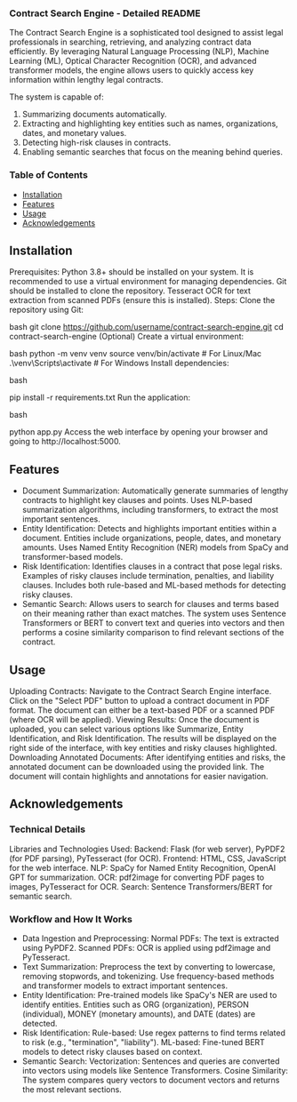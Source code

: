 ### Contract Search Engine - Detailed README
The Contract Search Engine is a sophisticated tool designed to assist legal professionals in searching, retrieving, and analyzing contract data efficiently. By leveraging Natural Language Processing (NLP), Machine Learning (ML), Optical Character Recognition (OCR), and advanced transformer models, the engine allows users to quickly access key information within lengthy legal contracts.

The system is capable of:

1. Summarizing documents automatically.
2. Extracting and highlighting key entities such as names, organizations, dates, and monetary values.
3. Detecting high-risk clauses in contracts.
4. Enabling semantic searches that focus on the meaning behind queries.

### Table of Contents
- [Installation](#installation)
- [Features](#features)
- [Usage](#usage)
- [Acknowledgements](#acknowledgements)


## Installation
Prerequisites:
Python 3.8+ should be installed on your system.
It is recommended to use a virtual environment for managing dependencies.
Git should be installed to clone the repository.
Tesseract OCR for text extraction from scanned PDFs (ensure this is installed).
Steps:
Clone the repository using Git:

bash
git clone https://github.com/username/contract-search-engine.git
cd contract-search-engine
(Optional) Create a virtual environment:

bash
python -m venv venv
source venv/bin/activate  # For Linux/Mac
.\venv\Scripts\activate   # For Windows
Install dependencies:

bash

pip install -r requirements.txt
Run the application:

bash

python app.py
Access the web interface by opening your browser and going to http://localhost:5000.

## Features 
- Document Summarization:
Automatically generate summaries of lengthy contracts to highlight key clauses and points.
Uses NLP-based summarization algorithms, including transformers, to extract the most important sentences.
- Entity Identification:
Detects and highlights important entities within a document.
Entities include organizations, people, dates, and monetary amounts.
Uses Named Entity Recognition (NER) models from SpaCy and transformer-based models.
- Risk Identification:
Identifies clauses in a contract that pose legal risks.
Examples of risky clauses include termination, penalties, and liability clauses.
Includes both rule-based and ML-based methods for detecting risky clauses.
- Semantic Search:
Allows users to search for clauses and terms based on their meaning rather than exact matches.
The system uses Sentence Transformers or BERT to convert text and queries into vectors and then performs a cosine similarity comparison to find relevant sections of the contract.

## Usage 
Uploading Contracts:
Navigate to the Contract Search Engine interface.
Click on the "Select PDF" button to upload a contract document in PDF format.
The document can either be a text-based PDF or a scanned PDF (where OCR will be applied).
Viewing Results:
Once the document is uploaded, you can select various options like Summarize, Entity Identification, and Risk Identification.
The results will be displayed on the right side of the interface, with key entities and risky clauses highlighted.
Downloading Annotated Documents:
After identifying entities and risks, the annotated document can be downloaded using the provided link.
The document will contain highlights and annotations for easier navigation.

## Acknowledgements
### Technical Details
Libraries and Technologies Used:
Backend: Flask (for web server), PyPDF2 (for PDF parsing), PyTesseract (for OCR).
Frontend: HTML, CSS, JavaScript for the web interface.
NLP: SpaCy for Named Entity Recognition, OpenAI GPT for summarization.
OCR: pdf2image for converting PDF pages to images, PyTesseract for OCR.
Search: Sentence Transformers/BERT for semantic search.

### Workflow and How It Works
- Data Ingestion and Preprocessing:
    Normal PDFs: The text is extracted using PyPDF2.
    Scanned PDFs: OCR is applied using pdf2image and PyTesseract.
- Text Summarization:
    Preprocess the text by converting to lowercase, removing stopwords, and tokenizing.
    Use frequency-based methods and transformer models to extract important sentences.
- Entity Identification:
    Pre-trained models like SpaCy's NER are used to identify entities.
    Entities such as ORG (organization), PERSON (individual), MONEY (monetary amounts), and DATE (dates) are detected.
- Risk Identification:
    Rule-based: Use regex patterns to find terms related to risk (e.g., "termination", "liability").
    ML-based: Fine-tuned BERT models to detect risky clauses based on context.
- Semantic Search:
    Vectorization: Sentences and queries are converted into vectors using models like Sentence Transformers.
    Cosine Similarity: The system compares query vectors to document vectors and returns the most relevant sections.
